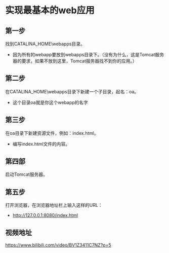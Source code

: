 # 实现最基本的web应用

## 第一步
找到CATALINA_HOME\webapps目录。
- 因为所有的webapp要放到webapps目录下。（没有为什么，这是Tomcat服务器的要求，如果不放到这里，Tomcat服务器找不到你的应用。）

## 第二步
在CATALINA_HOME\webapps目录下新建一个子目录，起名：oa。
- 这个目录oa就是你这个webapp的名字

## 第三步
在oa目录下新建资源文件，例如：index.html。
- 编写index.html文件的内容。

## 第四部
启动Tomcat服务器。

## 第五步
打开浏览器，在浏览器地址栏上输入这样的URL：
- http://127.0.0.1:8080/index.html

## 视频地址

https://www.bilibili.com/video/BV1Z3411C7NZ?p=5